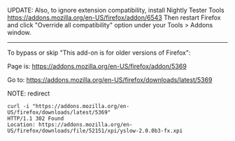 UPDATE: Also, to ignore extension compatibility, install Nightly Tester Tools https://addons.mozilla.org/en-US/firefox/addon/6543
Then restart Firefox and click "Override all compatibility" option under your Tools &gt; Addons window.

---

To bypass or skip "This add-on is for older versions of Firefox":

Page is:
https://addons.mozilla.org/en-US/firefox/addon/5369

Go to:
https://addons.mozilla.org/en-US/firefox/downloads/latest/5369

NOTE: redirect
```
curl -i "https://addons.mozilla.org/en-US/firefox/downloads/latest/5369"
HTTP/1.1 302 Found
Location: https://addons.mozilla.org/en-US/firefox/downloads/file/52151/xpi/yslow-2.0.0b3-fx.xpi
```